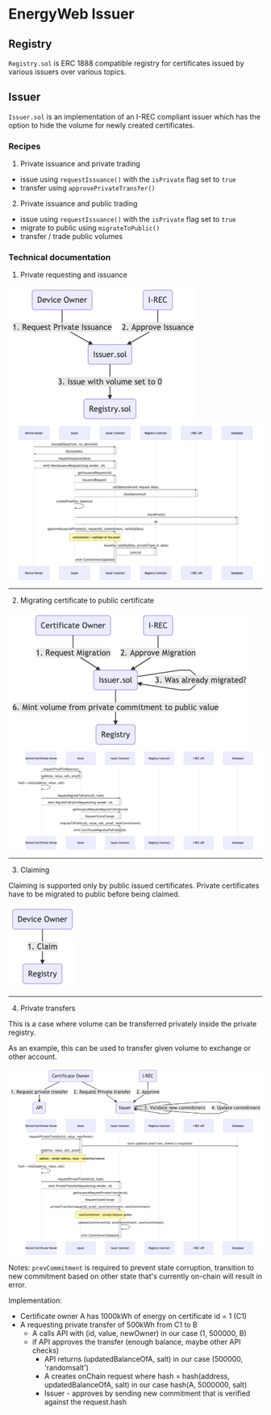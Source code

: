 # EnergyWeb Issuer

## Registry

`Registry.sol` is ERC 1888 compatible registry for certificates issued by various issuers over various topics.

## Issuer

`Issuer.sol` is an implementation of an I-REC compliant issuer which has the option to hide the volume for newly created certificates.

### Recipes

1) Private issuance and private trading
  - issue using `requestIssuance()` with the `isPrivate` flag set to `true`
  - transfer using `approvePrivateTransfer()`

2) Private issuance and public trading
  - issue using `requestIssuance()` with the `isPrivate` flag set to `true`
  - migrate to public using `migrateToPublic()`
  - transfer / trade public volumes

### Technical documentation

1) Private requesting and issuance

![Private issuance request](docs/1_request_private_issuance.png)
![Private issuance sequence](docs/2_private_issuance_sequence.png)

---
2) Migrating certificate to public certificate

![Migrations Private->Public certificate](docs/3_migration_privpub.png)
![Migrations Private->Public certificate sequence](docs/4_sequence_migration_privpub.png)

---
3) Claiming

Claiming is supported only by public issued certificates. Private certificates have to be migrated to public before being claimed.

![Claiming](docs/5_claiming.png)

---
4) Private transfers

This is a case where volume can be transferred privately inside the private registry. 

As an example, this can be used to transfer given volume to exchange or other account.

![Private Transfer](docs/6_private_transfer.png)
![Private Transfer sequence](docs/7_private_transfer_sequence.png)

Notes:
`prevCommitment` is required to prevent state corruption, transition to new commitment based on other state that's currently on-chain will result in error.

Implementation:
- Certificate owner A has 1000kWh of energy on certificate id = 1 (C1)
- A requesting private transfer of 500kWh from C1 to B
  - A calls API with (id, value, newOwner) in our case (1, 500000, B)
  - if API approves the transfer (enough balance, maybe other API checks)
    - API returns (updatedBalanceOfA, salt) in our case (500000, 'randomsalt')
    - A creates onChain request where hash = hash(address, updatedBalanceOfA, salt) in our case hash(A, 5000000, salt)
    - Issuer - approves by sending new commitment that is verified against the request.hash 